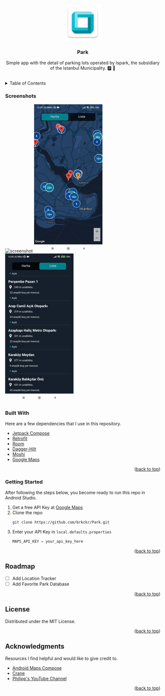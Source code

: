 <div id="top"></div>
<!--
*** Thanks for checking out the Best-README-Template. If you have a suggestion
*** that would make this better, please fork the repo and create a pull request
*** or simply open an issue with the tag "enhancement".
*** Don't forget to give the project a star!
*** Thanks again! Now go create something AMAZING! :D
-->



<!-- PROJECT SHIELDS -->
<!--
*** I'm using markdown "reference style" links for readability.
*** Reference links are enclosed in brackets [ ] instead of parentheses ( ).
*** See the bottom of this document for the declaration of the reference variables
*** for contributors-url, forks-url, etc. This is an optional, concise syntax you may use.
*** https://www.markdownguide.org/basic-syntax/#reference-style-links
-->


<!-- PROJECT LOGO -->
<br />
<div align="center">
  <a href="https://github.com/othneildrew/Best-README-Template">
    <img src="https://raw.githubusercontent.com/brkckr/Park/master/ss/logo.png" alt="Logo" width="120" height="120">
  </a>

  <h3 align="center">Park</h3>

  <p align="center">
    Simple app with the detail of parking lots operated by Ispark, the subsidiary of the Istanbul Municipality. 🅿️ 🚗
    <br />
    <br />
  </p>
</div>



<!-- TABLE OF CONTENTS -->
<details>
  <summary>Table of Contents</summary>
  <ol>
    <li>
      <a href="#about-the-project">About The Project</a>
      <ul>
        <li><a href="#screenshots">Screenshots</a></li>
        <li><a href="#built-with">Built With</a></li>
      </ul>
    </li>
    <li><a href="#getting-started">Getting Started</a></li>
    <li><a href="#roadmap">Roadmap</a></li>
    <li><a href="#license">License</a></li>
    <li><a href="#acknowledgments">Acknowledgments</a></li>
  </ol>
</details>



<!-- ABOUT THE PROJECT -->
### Screenshots

![screenshot](https://github.com/brkckr/Park/blob/master/ss/ss1.gif?raw=true) ![screenshot](https://github.com/brkckr/Park/blob/master/ss/ss2.gif?raw=true) ![screenshot](https://github.com/brkckr/Park/blob/master/ss/ss3.gif?raw=true)  

### Built With

Here are a few dependencies that I use in this repository.

* [Jetpack Compose](https://developer.android.com/jetpack/compose)
* [Retrofit](https://square.github.io/retrofit/)
* [Room](https://developer.android.com/training/data-storage/room)
* [Dagger-Hilt](https://developer.android.com/training/dependency-injection/hilt-android)
* [Moshi](https://github.com/square/moshi)
* [Google Maps](https://developers.google.com/maps/documentation/android-sdk/maps-compose)

<p align="right">(<a href="#top">back to top</a>)</p>



<!-- GETTING STARTED -->

### Getting Started

After following the steps below, you become ready to run this repo in Android Studio.

1. Get a free API Key at [Google Maps](https://developers.google.com/maps/documentation/android-sdk/cloud-setup)
2. Clone the repo
   ```sh
   git clone https://github.com/brkckr/Park.git
   ```
3. Enter your API Key in `local.defaults.properties`
   ```js
   MAPS_API_KEY = your_api_key_here
   ```

<p align="right">(<a href="#top">back to top</a>)</p>



<!-- ROADMAP -->
## Roadmap

- [ ] Add Location Tracker
- [ ] Add Favorite Park Database

<p align="right">(<a href="#top">back to top</a>)</p>


<!-- LICENSE -->
## License

Distributed under the MIT License. 

<p align="right">(<a href="#top">back to top</a>)</p>


<!-- ACKNOWLEDGMENTS -->
## Acknowledgments

 Resources I find helpful and would like to give credit to.

* [Android Maps Compose](https://github.com/googlemaps/android-maps-compose)
* [Crane](https://github.com/android/compose-samples/tree/main/Crane)
* [Philipp's YouTube Channel](https://www.youtube.com/c/PhilippLackner)

<p align="right">(<a href="#top">back to top</a>)</p>
